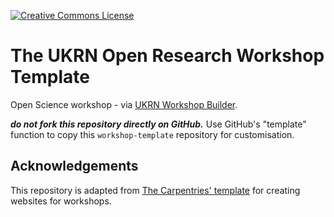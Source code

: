 <a rel="license" href=""><img alt="Creative Commons License" style="border-width:0" src="https://i.creativecommons.org/l/by/4.0/88x31.png" /></a>

# The UKRN Open Research Workshop Template

Open Science workshop - via [UKRN Workshop Builder](https://ukrn-wb.netlify.app/).

**_do not fork this repository directly on GitHub._**
Use GitHub's "template" function to copy this `workshop-template` repository for customisation.

## Acknowledgements
This repository is adapted from [The Carpentries' template](https://github.com/carpentries/workshop-template) for creating websites for workshops.
